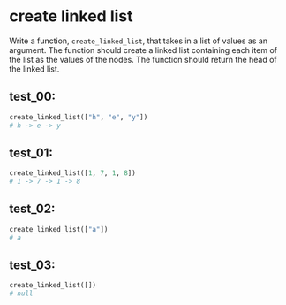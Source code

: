 # create linked list

Write a function, `create_linked_list`, that takes in a list of values as an argument. The function should create a linked list containing each item of the list as the values of the nodes. The function should return the head of the linked list.

## test_00:
```python
create_linked_list(["h", "e", "y"])
# h -> e -> y
```
## test_01:
```python
create_linked_list([1, 7, 1, 8])
# 1 -> 7 -> 1 -> 8
```

## test_02:

```python
create_linked_list(["a"])
# a
```

## test_03:

```python
create_linked_list([])
# null
```
